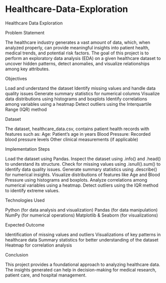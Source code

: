 # Healthcare-Data-Exploration
Healthcare Data Exploration

Problem Statement

The healthcare industry generates a vast amount of data, which, when analyzed properly, can provide meaningful insights into patient health, medical trends, and potential risk factors. The goal of this project is to perform an exploratory data analysis (EDA) on a given healthcare dataset to uncover hidden patterns, detect anomalies, and visualize relationships among key attributes.

Objectives

Load and understand the dataset
Identify missing values and handle data quality issues
Generate summary statistics for numerical columns
Visualize data distributions using histograms and boxplots
Identify correlations among variables using a heatmap
Detect outliers using the Interquartile Range (IQR) method

Dataset

The dataset, healthcare_data.csv, contains patient health records with features such as:
Age: Patient’s age in years
Blood Pressure: Recorded blood pressure levels
Other clinical measurements (if applicable)

Implementation Steps

Load the dataset using Pandas.
Inspect the dataset using .info() and .head() to understand its structure.
Check for missing values using .isnull().sum() to identify data quality issues.
Generate summary statistics using .describe() for numerical insights.
Visualize distributions of features like Age and Blood Pressure using histograms and boxplots.
Analyze correlations among numerical variables using a heatmap.
Detect outliers using the IQR method to identify extreme values.

Technologies Used

Python (for data analysis and visualization)
Pandas (for data manipulation)
NumPy (for numerical operations)
Matplotlib & Seaborn (for visualizations)

Expected Outcome

Identification of missing values and outliers
Visualizations of key patterns in healthcare data
Summary statistics for better understanding of the dataset
Heatmap for correlation analysis

Conclusion

This project provides a foundational approach to analyzing healthcare data. The insights generated can help in decision-making for medical research, patient care, and hospital management.

